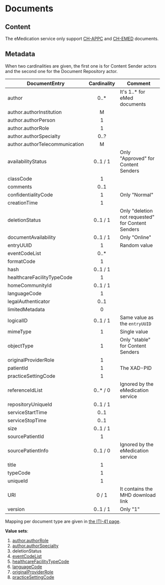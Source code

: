 # Documents

## Content

The eMedication service only support [CH-APPC](../chappc/index.md) and [CH-EMED](../chemed/index.md) documents.

## Metadata

When two cardinalities are given, the first one is for Content Sender actors and the second one for the Document Repository actor.

| DocumentEntry                  | Cardinality | Comment                                           |
| ------------------------------ | :---------: | ------------------------------------------------- |
| author                         |    0..*     | It's 1..* for eMed documents                      |
| author.authorInstitution       |      M      |                                                   |
| author.authorPerson            |      1      |                                                   |
| author.authorRole              |      1      |                                                   |
| author.authorSpecialty         |    0..?     |                                                   |
| author.authorTelecommunication |      M      |                                                   |
| availabilityStatus             |  0..1 / 1   | Only "Approved" for Content Senders               | <!-- Reviewed -->
| classCode                      |      1      |                                                   |
| comments                       |    0..1     |                                                   |
| confidentialityCode            |      1      | Only "Normal"                                     | <!-- Reviewed -->
| creationTime                   |      1      |                                                   |
| deletionStatus                 |  0..1 / 1   | Only "deletion not requested" for Content Senders |
| documentAvailability           |  0..1 / 1   | Only "Online"                                     | <!-- Reviewed -->
| entryUUID                      |      1      | Random value                                      |
| eventCodeList                  |    0..*     |                                                   |
| formatCode                     |      1      |                                                   |
| hash                           |  0..1 / 1   |                                                   | <!-- Reviewed -->
| healthcareFacilityTypeCode     |      1      |                                                   |
| homeCommunityId                |  0..1 / 1   |                                                   |
| languageCode                   |      1      |                                                   |
| legalAuthenticator             |    0..1     |                                                   |
| limitedMetadata                |      0      |                                                   |
| logicalID                      |  0..1 / 1   | Same value as the `entryUUID`                     |
| mimeType                       |      1      | Single value                                      |
| objectType                     |      1      | Only "stable" for Content Senders                 | <!-- Reviewed -->
| originalProviderRole           |      1      |                                                   | <!-- Reviewed -->
| patientId                      |      1      | The XAD-PID                                       | <!-- Reviewed -->
| practiceSettingCode            |      1      |                                                   |
| referenceIdList                |  0..* / 0   | Ignored by the eMedication service                | <!-- Reviewed -->
| repositoryUniqueId             |  0..1 / 1   |                                                   |
| serviceStartTime               |    0..1     |                                                   |
| serviceStopTime                |    0..1     |                                                   |
| size                           |  0..1 / 1   |                                                   | <!-- Reviewed -->
| sourcePatientId                |      1      |                                                   |
| sourcePatientInfo              |  0..1 / 0   | Ignored by the eMedication service                | <!-- Reviewed -->
| title                          |      1      |                                                   |
| typeCode                       |      1      |                                                   |
| uniqueId                       |      1      |                                                   |
| URI                            |    0 / 1    | It contains the MHD download link                 |
| version                        |  0..1 / 1   | Only "1"                                          | <!-- Reviewed -->

Mapping per document type are given in [the ITI-41 page](iti41.md).

**Value sets**:

1. [author.authorRole](http://fhir.ch/ig/ch-epr-term/ValueSet-DocumentEntry.authorRole.html)
1. [author.authorSpecialty](http://fhir.ch/ig/ch-epr-term/ValueSet-DocumentEntry.authorSpeciality.html)
1. deletionStatus <!-- TODO https://github.com/hl7ch/ch-epr-term/issues/11 -->
1. [eventCodeList](http://fhir.ch/ig/ch-epr-term/ValueSet-DocumentEntry.eventCodeList.html)
1. [healthcareFacilityTypeCode](http://fhir.ch/ig/ch-epr-term/ValueSet-DocumentEntry.healthcareFacilityTypeCode.html)
1. [languageCode](http://fhir.ch/ig/ch-epr-term/ValueSet-DocumentEntry.languageCode.html)
1. [originalProviderRole](http://fhir.ch/ig/ch-epr-term/ValueSet-DocumentEntry.originalProviderRole.html)
1. [practiceSettingCode](http://fhir.ch/ig/ch-epr-term/ValueSet-DocumentEntry.practiceSettingCode.html)
